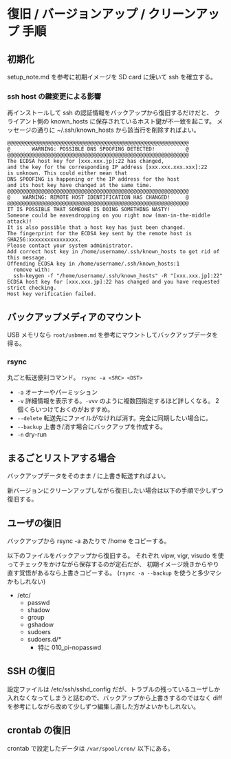 # 復旧 / バージョンアップ / クリーンアップ 手順

## 初期化
setup_note.md を参考に初期イメージを SD card に焼いて ssh を確立する。


### ssh host の鍵変更による影響
再インストールして ssh の認証情報をバックアップから復旧するだけだと、
クライアント側の known_hosts に保存されているホスト鍵が不一致を起こす。
メッセージの通りに ~/.ssh/known_hosts から該当行を削除すればよい。
```
@@@@@@@@@@@@@@@@@@@@@@@@@@@@@@@@@@@@@@@@@@@@@@@@@@@@@@@@@@@
@       WARNING: POSSIBLE DNS SPOOFING DETECTED!          @
@@@@@@@@@@@@@@@@@@@@@@@@@@@@@@@@@@@@@@@@@@@@@@@@@@@@@@@@@@@
The ECDSA host key for [xxx.xxx.jp]:22 has changed,
and the key for the corresponding IP address [xxx.xxx.xxx.xxx]:22
is unknown. This could either mean that
DNS SPOOFING is happening or the IP address for the host
and its host key have changed at the same time.
@@@@@@@@@@@@@@@@@@@@@@@@@@@@@@@@@@@@@@@@@@@@@@@@@@@@@@@@@@@
@    WARNING: REMOTE HOST IDENTIFICATION HAS CHANGED!     @
@@@@@@@@@@@@@@@@@@@@@@@@@@@@@@@@@@@@@@@@@@@@@@@@@@@@@@@@@@@
IT IS POSSIBLE THAT SOMEONE IS DOING SOMETHING NASTY!
Someone could be eavesdropping on you right now (man-in-the-middle attack)!
It is also possible that a host key has just been changed.
The fingerprint for the ECDSA key sent by the remote host is
SHA256:xxxxxxxxxxxxxxxx.
Please contact your system administrator.
Add correct host key in /home/username/.ssh/known_hosts to get rid of this message.
Offending ECDSA key in /home/username/.ssh/known_hosts:1
  remove with:
  ssh-keygen -f "/home/username/.ssh/known_hosts" -R "[xxx.xxx.jp]:22"
ECDSA host key for [xxx.xxx.jp]:22 has changed and you have requested strict checking.
Host key verification failed.
```


## バックアップメディアのマウント
USB メモリなら `root/usbmem.md` を参考にマウントしてバックアップデータを得る。


### rsync
丸ごと転送便利コマンド。
`rsync -a <SRC> <DST>`

* `-a` オーナーやパーミッション
* `-v` 詳細情報を表示する。`-vvv` のように複数回指定するほど詳しくなる。
  2個くらいつけておくのがおすすめ。
* `--delete` 転送先にファイルがなければ消す。完全に同期したい場合に。
* `--backup` 上書き/消す場合にバックアップを作成する。
* `-n` dry-run


## まるごとリストアする場合
バックアップデータをそのまま / に上書き転送すればよい。

新バージョンにクリーンアップしながら復旧したい場合は以下の手順で少しずつ復旧する。


## ユーザの復旧
バックアップから rsync -a あたりで /home をコピーする。

以下のファイルをバックアップから復旧する。
それぞれ vipw, vigr, visudo を使ってチェックをかけながら保存するのが定石だが、
初期イメージ焼きからやり直す覚悟があるなら上書きコピーする。
(`rsync -a --backup` を使うと多少マシかもしれない)

* /etc/
  * passwd
  * shadow
  * group
  * gshadow
  * sudoers
  * sudoers.d/*
    * 特に 010_pi-nopasswd


## SSH の復旧
設定ファイルは /etc/ssh/sshd_config だが、トラブルの残っているユーザしか
入れなくなってしまうと詰むので、バックアップから上書きするのではなく
diff を参考にしながら改めて少しずつ編集し直した方がよいかもしれない。


## crontab の復旧
crontab で設定したデータは `/var/spool/cron/` 以下にある。
